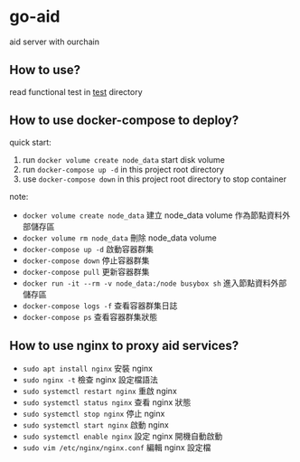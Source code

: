 # go-aid

aid server with ourchain

## How to use?

read functional test in [test](./test) directory

## How to use docker-compose to deploy?

quick start:

1. run `docker volume create node_data` start disk volume
2. run `docker-compose up -d` in this project root directory
3. use `docker-compose down` in this project root directory to stop container

note:

- `docker volume create node_data` 建立 node_data volume 作為節點資料外部儲存區
- `docker volume rm node_data` 刪除 node_data volume
- `docker-compose up -d` 啟動容器群集
- `docker-compose down` 停止容器群集
- `docker-compose pull` 更新容器群集
- `docker run -it --rm -v node_data:/node busybox sh` 進入節點資料外部儲存區
- `docker-compose logs -f` 查看容器群集日誌
- `docker-compose ps` 查看容器群集狀態

## How to use nginx to proxy aid services?

- `sudo apt install nginx` 安裝 nginx
- `sudo nginx -t` 檢查 nginx 設定檔語法
- `sudo systemctl restart nginx` 重啟 nginx
- `sudo systemctl status nginx` 查看 nginx 狀態
- `sudo systemctl stop nginx` 停止 nginx
- `sudo systemctl start nginx` 啟動 nginx
- `sudo systemctl enable nginx` 設定 nginx 開機自動啟動
- `sudo vim /etc/nginx/nginx.conf` 編輯 nginx 設定檔
